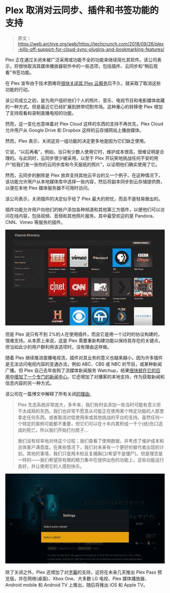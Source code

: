 # Plex 取消对云同步、插件和书签功能的支持 

> 原文：<https://web.archive.org/web/https://techcrunch.com/2018/09/26/plex-kills-off-support-for-cloud-sync-plugins-and-bookmarking-features/>

Plex 正在通过关闭未被广泛采用或功能不全的功能来继续简化其软件。该公司表示，将很快取消其媒体播放器软件中的一些选项，包括插件、云同步和“稍后观看”书签功能。

在 Plex 宣布由于技术困难将[很快关闭其 Plex 云服务](https://web.archive.org/web/20230212195413/https://techcrunch.com/2018/09/11/plex-cloud-will-shut-down-november-30-due-to-technical-challenges/)后不久，就采取了取消这些功能的行动。

该公司成立之初，是为用户组织他们个人的照片、音乐、电视节目和电影媒体收藏的一种方式。但是最近它已经扩展到脐带切割市场。这种重心的转移使 Plex 增加了支持观看和录制直播电视的功能。

然而，这一变化也意味着对 Plex Cloud 这样的东西的支持不再优先，Plex Cloud 允许用户从 Google Drive 和 Dropbox 这样的云存储网站上播放媒体。

然而，Plex 表示，关闭这另一组功能的决定更多地是因为它们缺乏使用。

它说，“以后再看”，例如，当只有少数人使用它时，维护成本很高，很难证明是合理的。与此同时，云同步很少被采用，以至于 Plex 开玩笑地挑战任何不安的用户“给我们发一张你的云同步库和今天报纸的照片”，以证明他们确实使用了它。

然而，云同步的删除是 Plex 放弃支持其他云平台的又一个例子。在这种情况下，该功能允许用户从本地媒体库中选择一些内容，然后将副本同步到云存储提供商，以便在本地 Plex 媒体服务器不可用时访问。

该公司表示，关闭插件的决定似乎给了 Plex 最大的担忧，而且不是轻易做出的。

插件功能允许用户向他们的帐户添加各种频道和其他第三方插件，以便他们可以访问在线内容，包括视频、音频和其他照片服务。其中最受欢迎的是 Pandora、CNN、Vimeo 等服务的插件。

![](img/34f1094537162d2b1c587aef9c761987.png)

但是 Plex 说只有不到 2%的人在使用插件，而且它是用一个过时的协议构建的，很难支持。从本质上来说，这是 Plex 需要重新构建功能以保持其存在的关键点，但当如此少的用户群利用该选项时，没有理由这样做。

随着 Plex 继续推进直播电视流，插件对其业务的意义也越来越小，因为许多插件是无法访问电视内容的变通办法，例如 ABC、CBS 或 NBC 的节目，或某种新闻广播。但 Plex 自己去年收购了流媒体新闻服务 Watchup，结果[很快就在它的应用中增加了一个专门的新闻中心](https://web.archive.org/web/20230212195413/https://techcrunch.com/2017/09/26/plex-adds-personalized-streaming-news-to-its-media-player-software/)。它还增加了对播客的本地支持，作为获取新闻和信息内容的另一种方式。

该公司在一篇博文中解释了所有关闭[的理由:](https://web.archive.org/web/20230212195413/https://www.plex.tv/blog/subtitles-and-sunsets-big-improvements-little-housekeeping/)

> Plex 生态系统非常庞大，多年来，我们有时会添加一些当时可能有意义但不太成熟的东西。我们也非常不愿意从可能正在使用某个特定功能的人那里拿走任何东西。或者取消对低使用率或其他挑战的平台的支持。虽然任何一个特定的案例可能都不重要，但它们可以在十年内累积成一千个(纸)伤口造成的死亡。所以我们开始打扫房子…
> 
> 我们没有轻率地对待这个过程；我们查看了使用数据，并考虑了维护成本和总体客户满意度。在某些情况下，我们对未来有一个更好的替代者出现的计划。其他的事情，我们只是用木桩反复捅胸口(希望不是僵尸)。但是理念是一样的——我们希望将有限的精力集中在提供出色的功能上，这些功能运行良好，并让使用它的人感到快乐。

![](img/515aed04df3a02d276bc76a56f6d4437.png)

除了关闭之外，Plex 还增加了对[字幕](https://web.archive.org/web/20230212195413/https://support.plex.tv/articles/subtitle-search/)的支持，这将在未来几天推出 Plex Pass 预览版，并在网络(桌面)、Xbox One、大多数 LG 电视、Plex 媒体播放器、Android mobile 和 Android TV 上推出，随后将推出 iOS 和 Apple TV。